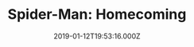 ---
title: "Spider-Man: Homecoming"
year: 2017
date: 2019-01-12T19:53:16.000Z
permalink: /almanac/movies/2019-01-12-spiderman-homecoming/index.html
rating: 3
---